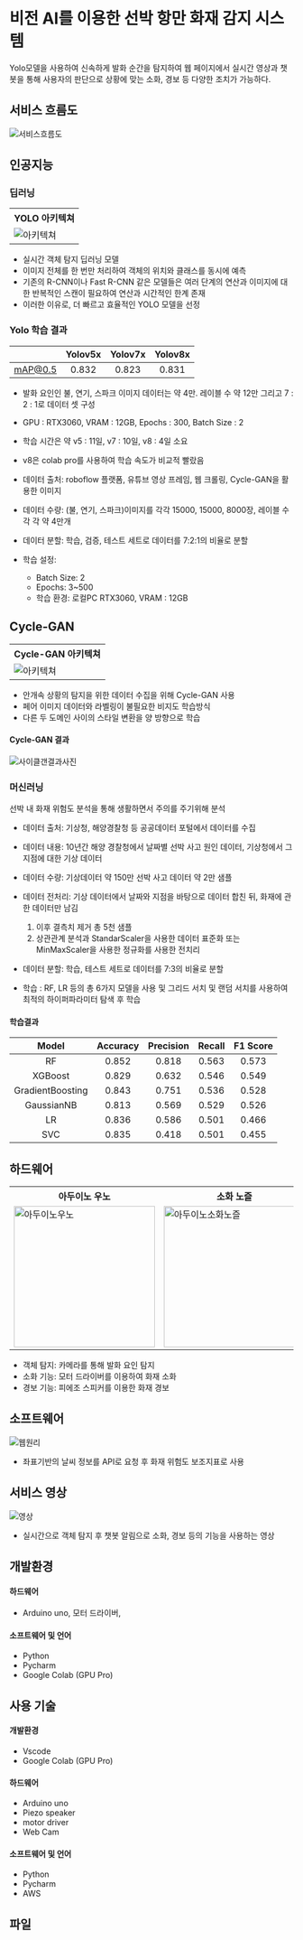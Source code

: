 # 비전 AI를 이용한 선박 항만 화재 감지 시스템

Yolo모델을 사용하여 신속하게 발화 순간을 탐지하여 웹 페이지에서 실시간 영상과 챗봇을 통해 사용자의 판단으로 상황에 맞는 소화, 경보 등 다양한 조치가 가능하다.


## 서비스 흐름도
![서비스흐름도](https://github.com/qqinjin/DataScience_Education/assets/99711238/a6ff0fef-a3fb-4908-b28a-c940c04b0580)

## 인공지능
### 딥러닝

<table>
  <tr>
    <th>YOLO 아키텍쳐</th>
  </tr>
   <tr>
    <td><img src="https://github.com/qqinjin/animal_serving_app/assets/99711238/c0e024aa-3d0b-40cd-a3f8-0e12bfb4f7b9)" alt="아키텍쳐"/></td>
  </tr>
</table>

- 실시간 객체 탐지 딥러닝 모델
- 이미지 전체를 한 번만 처리하여 객체의 위치와 클래스를 동시에 예측
- 기존의 R-CNN이나 Fast R-CNN 같은 모델들은 여러 단계의 연산과 이미지에 대한 반복적인 스캔이 필요하여 연산과 시간적인 한계 존재
- 이러한 이유로, 더 빠르고 효율적인 YOLO 모델을 선정

### Yolo 학습 결과
|         | Yolov5x | Yolov7x | Yolov8x |
|:-------:|:-------:|:-------:|:-------:|
| mAP@0.5 |  0.832  |  0.823  |  0.831  |

- 발화 요인인 불, 연기, 스파크 이미지 데이터는 약 4만. 레이블 수 약 12만 그리고 7 : 2 : 1로 데이터 셋 구성
- GPU : RTX3060, VRAM : 12GB, Epochs : 300, Batch Size : 2
- 학습 시간은 약 v5 : 11일, v7 : 10일, v8 : 4일 소요
- v8은 colab pro를 사용하여 학습 속도가 비교적 빨랐음

- 데이터 출처: roboflow 플랫폼, 유튜브 영상 프레임, 웹 크롤링, Cycle-GAN을 활용한 이미지
- 데이터 수량: (불, 연기, 스파크)이미지를 각각 15000, 15000, 8000장, 레이블 수 각 각 약 4만개
- 데이터 분할: 학습, 검증, 테스트 세트로 데이터를 7:2:1의 비율로 분할
- 학습 설정:
  - Batch Size: 2
  - Epochs: 3~500
  - 학습 환경: 로컬PC RTX3060, VRAM : 12GB

## Cycle-GAN
<table>
  <tr>
    <th>Cycle-GAN 아키텍쳐</th>
  </tr>
   <tr>
    <td><img src="https://github.com/qqinjin/DataScience_Education/assets/99711238/8e2a6163-1f9d-46b8-81a0-f7bfa3dac1b6)" alt="아키텍쳐"/></td>
  </tr>
</table>

- 안개속 상황의 탐지을 위한 데이터 수집을 위해 Cycle-GAN 사용
- 페어 이미지 데이터와 라벨링이 불필요한 비지도 학습방식
- 다른 두 도메인 사이의 스타일 변환을 양 방향으로 학습

#### Cycle-GAN 결과
![사이클갠결과사진](https://github.com/qqinjin/DataScience_Education/assets/99711238/96bcd705-a95a-4fcc-80be-4c3d34663317)

### 머신러닝

선박 내 화재 위험도 분석을 통해 생활하면서 주의를 주기위해 분석

- 데이터 출처: 기상청, 해양경찰청 등 공공데이터 포털에서 데이터를 수집
- 데이터 내용: 10년간 해양 경찰청에서 날짜별 선박 사고 원인 데이터, 기상청에서 그 지점에 대한 기상 데이터 
- 데이터 수량: 기상데이터 약 150만 선박 사고 데이터 약 2만 샘플
- 데이터 전처리: 기상 데이터에서 날짜와 지점을 바탕으로 데이터 합친 뒤, 화재에 관한 데이터만 남김
  1. 이후 결측치 제거 총 5천 샘플
  2. 상관관계 분석과 StandarScaler을 사용한 데이터 표준화 또는 MinMaxScaler을 사용한 정규화를 사용한 전치리
     
- 데이터 분할: 학습, 테스트 세트로 데이터를 7:3의 비율로 분할
- 학습 : RF, LR 등의 총 6가지 모델을 사용 및 그리드 서치 및 랜덤 서치를 사용하여 최적의 하이퍼파라미터 탐색 후 학습
  
#### 학습결과

|       Model      | Accuracy | Precision | Recall | F1 Score |
|:----------------:|:--------:|:---------:|:------:|:--------:|
|        RF        |   0.852  |   0.818   |  0.563 |   0.573  |
|      XGBoost     |   0.829  |   0.632   |  0.546 |   0.549  |
| GradientBoosting |   0.843  |   0.751   |  0.536 |   0.528  |
|    GaussianNB    |   0.813  |   0.569   |  0.529 |   0.526  |
|        LR        |   0.836  |   0.586   |  0.501 |   0.466  |
|        SVC       |   0.835  |   0.418   |  0.501 |   0.455  |   선박 내 화재 위험도 예측

## 하드웨어
<table>
  <tr>
    <th>아두이노 우노</th>
    <th>소화 노즐</th>
    <th>경광등</th>
    <th>웹캠</th>
  </tr>
  <tr>
    <td><img src="https://github.com/qqinjin/DataScience_Education/assets/99711238/eb1bbbb9-b7ee-4252-9121-7ba57ae62381)" alt="아두이노우노" width="250" height="250" /></td>
    <td><img src="https://github.com/qqinjin/DataScience_Education/assets/99711238/dedbe786-f301-48c0-96fd-efd5350dcaeb)" alt="아두이노소화노즐" width="250" height="250" /></td>
    <td><img src="https://github.com/qqinjin/DataScience_Education/assets/99711238/59b7ac36-a21d-434f-b6f9-ecc4466100fb" alt="아두이노경광등" width="250" height="250"/></td>
    <td><img src="https://github.com/qqinjin/DataScience_Education/assets/99711238/3aaac019-0466-4272-b969-97c0b1875ccc" alt="웹캠" width="250" height="250"/></td>
  </tr>
</table>

- 객체 탐지: 카메라를 통해 발화 요인 탐지
- 소화 기능: 모터 드라이버를 이용하여 화재 소화
- 경보 기능: 피에조 스피커를 이용한 화재 경보
 
## 소프트웨어
![웹원리](https://github.com/qqinjin/DataScience_Education/assets/99711238/2fc11959-139d-436a-a476-9fe169eacaba)
- 좌표기반의 날씨 정보를 API로 요청 후 화재 위험도 보조지표로 사용


## 서비스 영상
![영상](https://github.com/qqinjin/DataScience_Education/assets/99711238/a60ad306-61e8-4076-a5e7-7d8b311e4569)

- 실시간으로 객체 탐지 후 챗봇 알림으로 소화, 경보 등의 기능을 사용하는 영상

## 개발환경
#### 하드웨어 
- Arduino uno, 모터 드라이버, 

#### 소프트웨어 및 언어
- Python
- Pycharm
- Google Colab (GPU Pro)

## 사용 기술
#### 개발환경
- Vscode
- Google Colab (GPU Pro)
  
#### 하드웨어  
- Arduino uno
- Piezo speaker
- motor driver
- Web Cam
  
#### 소프트웨어 및 언어
- Python
- Pycharm
- AWS
  
## 파일
















